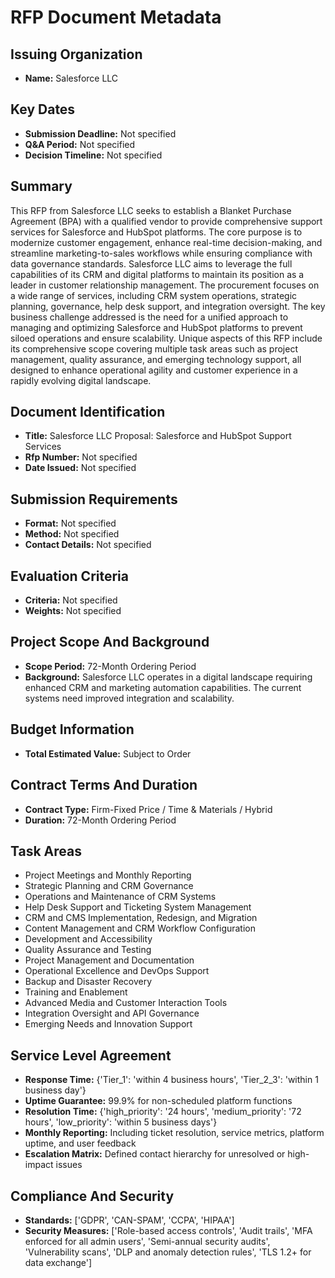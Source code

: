 # RFP Document Metadata

## Issuing Organization

- **Name:** Salesforce LLC

## Key Dates

- **Submission Deadline:** Not specified
- **Q&A Period:** Not specified
- **Decision Timeline:** Not specified

## Summary

This RFP from Salesforce LLC seeks to establish a Blanket Purchase Agreement (BPA) with a qualified vendor to provide comprehensive support services for Salesforce and HubSpot platforms. The core purpose is to modernize customer engagement, enhance real-time decision-making, and streamline marketing-to-sales workflows while ensuring compliance with data governance standards. Salesforce LLC aims to leverage the full capabilities of its CRM and digital platforms to maintain its position as a leader in customer relationship management. The procurement focuses on a wide range of services, including CRM system operations, strategic planning, governance, help desk support, and integration oversight. The key business challenge addressed is the need for a unified approach to managing and optimizing Salesforce and HubSpot platforms to prevent siloed operations and ensure scalability. Unique aspects of this RFP include its comprehensive scope covering multiple task areas such as project management, quality assurance, and emerging technology support, all designed to enhance operational agility and customer experience in a rapidly evolving digital landscape.

## Document Identification

- **Title:** Salesforce LLC Proposal: Salesforce and HubSpot Support Services
- **Rfp Number:** Not specified
- **Date Issued:** Not specified

## Submission Requirements

- **Format:** Not specified
- **Method:** Not specified
- **Contact Details:** Not specified

## Evaluation Criteria

- **Criteria:** Not specified
- **Weights:** Not specified

## Project Scope And Background

- **Scope Period:** 72-Month Ordering Period
- **Background:** Salesforce LLC operates in a digital landscape requiring enhanced CRM and marketing automation capabilities. The current systems need improved integration and scalability.

## Budget Information

- **Total Estimated Value:** Subject to Order

## Contract Terms And Duration

- **Contract Type:** Firm-Fixed Price / Time & Materials / Hybrid
- **Duration:** 72-Month Ordering Period

## Task Areas

- Project Meetings and Monthly Reporting
- Strategic Planning and CRM Governance
- Operations and Maintenance of CRM Systems
- Help Desk Support and Ticketing System Management
- CRM and CMS Implementation, Redesign, and Migration
- Content Management and CRM Workflow Configuration
- Development and Accessibility
- Quality Assurance and Testing
- Project Management and Documentation
- Operational Excellence and DevOps Support
- Backup and Disaster Recovery
- Training and Enablement
- Advanced Media and Customer Interaction Tools
- Integration Oversight and API Governance
- Emerging Needs and Innovation Support


## Service Level Agreement

- **Response Time:** {'Tier_1': 'within 4 business hours', 'Tier_2_3': 'within 1 business day'}
- **Uptime Guarantee:** 99.9% for non-scheduled platform functions
- **Resolution Time:** {'high_priority': '24 hours', 'medium_priority': '72 hours', 'low_priority': 'within 5 business days'}
- **Monthly Reporting:** Including ticket resolution, service metrics, platform uptime, and user feedback
- **Escalation Matrix:** Defined contact hierarchy for unresolved or high-impact issues

## Compliance And Security

- **Standards:** ['GDPR', 'CAN-SPAM', 'CCPA', 'HIPAA']
- **Security Measures:** ['Role-based access controls', 'Audit trails', 'MFA enforced for all admin users', 'Semi-annual security audits', 'Vulnerability scans', 'DLP and anomaly detection rules', 'TLS 1.2+ for data exchange']

